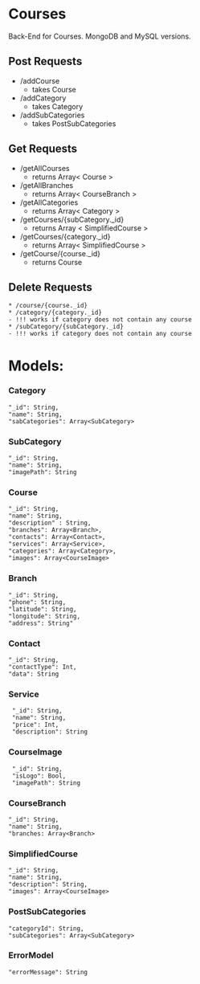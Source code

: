 # Courses
Back-End for Courses. MongoDB and MySQL versions.


## Post Requests

* /addCourse
    - takes Course
* /addCategory
    - takes Category
* /addSubCategories
    - takes PostSubCategories

## Get Requests

* /getAllCourses 
   - returns Array< Course >
* /getAllBranches
   - returns Array< CourseBranch >
* /getAllCategories
   - returns Array< Category >
* /getCourses/{subCategory._id}
   - returns Array < SimplifiedCourse >
* /getCourses/{category._id}
   - returns Array< SimplifiedCourse >
* /getCourse/{course._id}
   - returns Course

## Delete Requests
    * /course/{course._id}
    * /category/{category._id} 
    - !!! works if category does not contain any course
    * /subCategory/{subCategory._id}
    - !!! works if category does not contain any course

# Models:

### Category

    "_id": String,
    "name": String,
    "sabCategories": Array<SubCategory>

### SubCategory

    "_id": String,
    "name": String,
    "imagePath": String

### Course

    "_id": String,
    "name": String,
    "description" : String,
    "branches": Array<Branch>,
    "contacts": Array<Contact>,
    "services": Array<Service>,
    "categories": Array<Category>,
    "images": Array<CourseImage>

### Branch

    "_id": String,
    "phone": String,
    "latitude": String,
    "longitude": String,
    "address": String"

### Contact

    "_id": String,
    "contactType": Int,
    "data": String

### Service

     "_id": String,
     "name": String,
     "price": Int,
     "description": String
     
### CourseImage 

     "_id": String,
     "isLogo": Bool,
     "imagePath": String
     
### CourseBranch

    "_id": String,
    "name": String,
    "branches: Array<Branch>
    
    
### SimplifiedCourse

    "_id": String,
    "name": String,
    "description": String,
    "images": Array<CourseImage>
    
### PostSubCategories

    "categoryId": String,
    "subCategories": Array<SubCategory>
    
    
### ErrorModel
    "errorMessage": String

